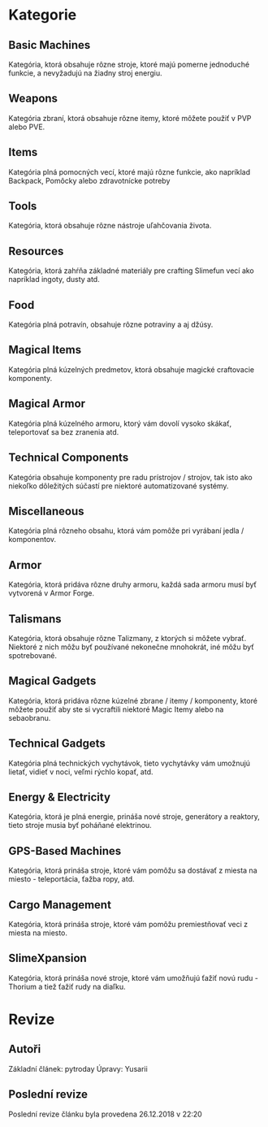 <!-- TITLE: Základní Kategorie -->
<!-- SUBTITLE: Základní kategorie, které se nachází ve SlimeFunu od počátku věků -->

# Kategorie
## Basic Machines
Kategória, ktorá obsahuje rôzne stroje, ktoré majú pomerne jednoduché funkcie, a nevyžadujú na žiadny stroj energiu.

## Weapons
Kategória zbraní, ktorá obsahuje rôzne itemy, ktoré môžete použiť v PVP alebo PVE.

## Items
Kategória plná pomocných vecí, ktoré majú rôzne funkcie, ako napríklad Backpack, Pomôcky alebo zdravotnícke potreby

## Tools
Kategória, ktorá obsahuje rôzne nástroje uľahčovania života.

## Resources
Kategória, ktorá zahŕňa základné materiály pre crafting Slimefun vecí ako napríklad ingoty, dusty atd.

## Food
Kategória plná potravín, obsahuje rôzne potraviny a aj džúsy.

## Magical Items
Kategória plná kúzelných predmetov, ktorá obsahuje magické craftovacie komponenty.

## Magical Armor
Kategória plná kúzelného armoru, ktorý vám dovolí vysoko skákať, teleportovať sa bez zranenia atd.

## Technical Components
Kategória obsahuje komponenty pre radu prístrojov / strojov, tak isto ako niekoľko dôležitých súčastí pre niektoré automatizované systémy.

## Miscellaneous
Kategória plná rôzneho obsahu, ktorá vám pomôže pri vyrábaní jedla / komponentov.

## Armor
Kategória, ktorá pridáva rôzne druhy armoru, každá sada armoru musí byť vytvorená v Armor Forge.

## Talismans
Kategória, ktorá obsahuje rôzne Talizmany, z ktorých si môžete vybrať. Niektoré z nich môžu byť používané nekonečne mnohokrát, iné môžu byť spotrebované.

## Magical Gadgets
Kategória, ktorá pridáva rôzne kúzelné zbrane / itemy / komponenty, ktoré môžete použiť aby ste si vycraftili niektoré Magic Itemy alebo na sebaobranu.

## Technical Gadgets
Kategória plná technických vychytávok, tieto vychytávky vám umožnujú lietať, vidieť v noci, veľmi rýchlo kopať, atd.

## Energy & Electricity
Kategória, ktorá je plná energie, prináša nové stroje, generátory a reaktory, tieto stroje musia byť poháňané elektrinou.

## GPS-Based Machines
Kategória, ktorá prináša stroje, ktoré  vám pomôžu sa dostávať z miesta na miesto - teleportácia, ťažba ropy, atd.

## Cargo Management
Kategória, ktorá prináša stroje, ktoré vám pomôžu premiestňovať veci z miesta na miesto.

## SlimeXpansion
Kategória, ktorá prináša nové stroje, ktoré vám umožňujú ťažiť novú rudu - Thorium a tiež ťažiť rudy na diaľku.

# Revize
## Autoři
Základní článek: pytroday
Úpravy: Yusarii

## Poslední revize
Poslední revize článku byla provedena 26.12.2018 v 22:20